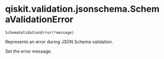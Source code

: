 # qiskit.validation.jsonschema.SchemaValidationError

<span id="undefined" />

`SchemaValidationError(*message)`

Represents an error during JSON Schema validation.

Set the error message.
